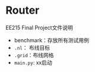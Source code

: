 # Router
EE215 Final Project文件说明
- benchmark：存放所有测试用例 
- `.nl`： 布线目标
- `.grid`：布线网格
- `main.py`: xx启动
